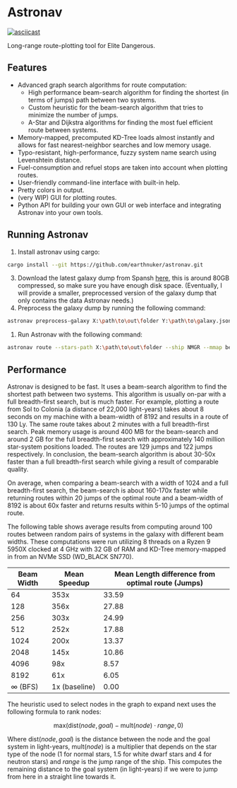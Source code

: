 # Astronav

[![asciicast](https://asciinema.org/a/qKKhN6AyMHfQr1VZNHpTUNQpk.svg)](https://asciinema.org/a/qKKhN6AyMHfQr1VZNHpTUNQpk)

Long-range route-plotting tool for Elite Dangerous.

## Features

- Advanced graph search algorithms for route computation:
  - High performance beam-search algorithm for finding the shortest (in terms of jumps) path between two systems.
  - Custom heuristic for the beam-search algorithm that tries to minimize the number of jumps.
  - A-Star and Dijkstra algorithms for finding the most fuel efficient route between systems.
- Memory-mapped, precomputed KD-Tree loads almost instantly and allows for fast nearest-neighbor searches and low memory usage.
- Typo-resistant, high-performance, fuzzy system name search using Levenshtein distance.
- Fuel-consumption and refuel stops are taken into account when plotting routes.
- User-friendly command-line interface with built-in help.
- Pretty colors in output.
- (very WIP) GUI for plotting routes.
- Python API for building your own GUI or web interface and integrating Astronav into your own tools.

## Running Astronav

1. Install astronav using cargo:
```bash
cargo install --git https://github.com/earthnuker/astronav.git
```

3. Download the latest galaxy dump from Spansh  [here](https://downloads.spansh.co.uk/galaxy.json.gz), this is around 80GB compressed, so make sure you have enough disk space. (Eventually, I will provide a smaller, preprocessed version of the galaxy dump that only contains the data Astronav needs.)
4. Preprocess the galaxy dump by running the following command:
```bash
astronav preprocess-galaxy X:\path\to\out\folder Y:\path\to\galaxy.json.gz
```

1. Run Astronav with the following command:

```bash
astronav route --stars-path X:\path\to\out\folder --ship NMGR --mmap beam --beam-width 8192 --refuel-mode least-jumps Sol Colonia
```

## Performance

Astronav is designed to be fast. It uses a beam-search algorithm to find the shortest path between two systems. This algorithm is usually on-par with a full breadth-first search, but is much faster. For example, plotting a route from Sol to Colonia (a distance of 22,000 light-years) takes about 8 seconds on my machine with a beam-width of 8192 and results in a route of 130 Ly. The same route takes about 2 minutes with a full breadth-first search. Peak memory usage is around 400 MB for the beam-search and around 2 GB for the full breadth-first search with approximately 140 million star-system positions loaded. The routes are 129 jumps and 122 jumps respectively. In conclusion, the beam-search algorithm is about 30-50x faster than a full breadth-first search while giving a result of comparable quality.

On average, when comparing a beam-search with a width of 1024 and a full breadth-first search, the beam-search is about 160-170x faster while returning routes within 20 jumps of the optimal route and a beam-width of 8192 is about 60x faster and returns results within 5-10 jumps of the optimal route.

The following table shows average results from computing around 100 routes between random pairs of systems in the galaxy with different beam widths.
These computations were run utilizing 8 threads on a Ryzen 9 5950X clocked at 4 GHz with 32 GB of RAM and KD-Tree memory-mapped in from an NVMe SSD (WD_BLACK SN770).


| Beam Width     | Mean Speedup  | Mean Length difference from optimal route (Jumps) |
| -------------- | ------------- | ------------------------------------------------- |
| 64             | 353x          | 33.59                                             |
| 128            | 356x          | 27.88                                             |
| 256            | 303x          | 24.99                                             |
| 512            | 252x          | 17.88                                             |
| 1024           | 200x          | 13.37                                             |
| 2048           | 145x          | 10.86                                             |
| 4096           | 98x           | 8.57                                              |
| 8192           | 61x           | 6.05                                              |
| $\infty$ (BFS) | 1x (baseline) | 0.00                                              |

The heuristic used to select nodes in the graph to expand next uses the following formula to rank nodes:

$$
\text{max}(\text{dist}(node, goal) - \text{mult}(node)  \cdot range, 0)
$$

Where $\text{dist}(node, goal)$ is the distance between the node and the goal system in light-years, $\text{mult}(node)$ is a multiplier that depends on the star type of the node (1 for normal stars, 1.5 for white dwarf stars and 4 for neutron stars) and $range$ is the jump range of the ship.
This computes the remaining distance to the goal system (in light-years) if we were to jump from here in a straight line towards it.